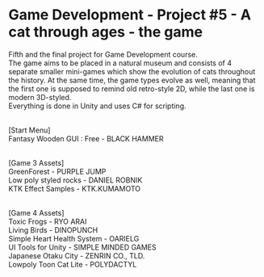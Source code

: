 # Game Development - Project #5 - A cat through ages - the game
Fifth and the final project for Game Development course. <br/>
The game aims to be placed in a natural museum and consists of 4 separate smaller mini-games which show the evolution of cats throughout the history. At the same time, the game types evolve as well, meaning that the first one is supposed to remind old retro-style 2D, while the last one is modern 3D-styled.<br/>
Everything is done in Unity and uses C# for scripting.<br/><br/>

[Start Menu]<br/>
Fantasy Wooden GUI : Free - BLACK HAMMER<br/><br/>

[Game 3 Assets]<br/>
GreenForest - PURPLE JUMP<br/>
Low poly styled rocks - DANIEL ROBNIK<br/>
KTK Effect Samples - KTK.KUMAMOTO<br/><br/>

[Game 4 Assets]<br/>
Toxic Frogs - RYO ARAI<br/>
Living Birds - DINOPUNCH<br/>
Simple Heart Health System - OARIELG<br/>
UI Tools for Unity - SIMPLE MINDED GAMES<br/>
Japanese Otaku City - ZENRIN CO., TLD.<br/>
Lowpoly Toon Cat Lite - POLYDACTYL<br/>

